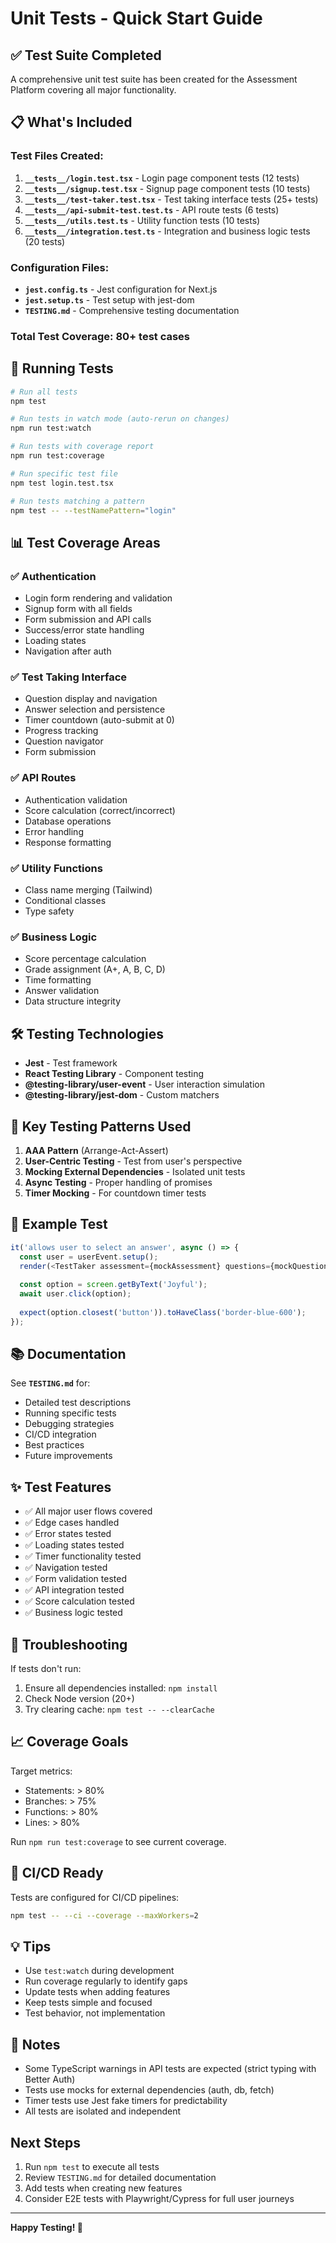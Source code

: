 # Unit Tests - Quick Start Guide

## ✅ Test Suite Completed

A comprehensive unit test suite has been created for the Assessment Platform covering all major functionality.

## 📋 What's Included

### Test Files Created:
1. **`__tests__/login.test.tsx`** - Login page component tests (12 tests)
2. **`__tests__/signup.test.tsx`** - Signup page component tests (10 tests)  
3. **`__tests__/test-taker.test.tsx`** - Test taking interface tests (25+ tests)
4. **`__tests__/api-submit-test.test.ts`** - API route tests (6 tests)
5. **`__tests__/utils.test.ts`** - Utility function tests (10 tests)
6. **`__tests__/integration.test.ts`** - Integration and business logic tests (20 tests)

### Configuration Files:
- **`jest.config.ts`** - Jest configuration for Next.js
- **`jest.setup.ts`** - Test setup with jest-dom
- **`TESTING.md`** - Comprehensive testing documentation

### Total Test Coverage: 80+ test cases

## 🚀 Running Tests

```bash
# Run all tests
npm test

# Run tests in watch mode (auto-rerun on changes)
npm run test:watch

# Run tests with coverage report
npm run test:coverage

# Run specific test file
npm test login.test.tsx

# Run tests matching a pattern
npm test -- --testNamePattern="login"
```

## 📊 Test Coverage Areas

### ✅ Authentication
- Login form rendering and validation
- Signup form with all fields
- Form submission and API calls
- Success/error state handling
- Loading states
- Navigation after auth

### ✅ Test Taking Interface  
- Question display and navigation
- Answer selection and persistence
- Timer countdown (auto-submit at 0)
- Progress tracking
- Question navigator
- Form submission

### ✅ API Routes
- Authentication validation
- Score calculation (correct/incorrect)
- Database operations
- Error handling
- Response formatting

### ✅ Utility Functions
- Class name merging (Tailwind)
- Conditional classes
- Type safety

### ✅ Business Logic
- Score percentage calculation
- Grade assignment (A+, A, B, C, D)
- Time formatting
- Answer validation
- Data structure integrity

## 🛠️ Testing Technologies

- **Jest** - Test framework
- **React Testing Library** - Component testing
- **@testing-library/user-event** - User interaction simulation
- **@testing-library/jest-dom** - Custom matchers

## 📖 Key Testing Patterns Used

1. **AAA Pattern** (Arrange-Act-Assert)
2. **User-Centric Testing** - Test from user's perspective
3. **Mocking External Dependencies** - Isolated unit tests
4. **Async Testing** - Proper handling of promises
5. **Timer Mocking** - For countdown timer tests

## 🎯 Example Test

```typescript
it('allows user to select an answer', async () => {
  const user = userEvent.setup();
  render(<TestTaker assessment={mockAssessment} questions={mockQuestions} />);
  
  const option = screen.getByText('Joyful');
  await user.click(option);
  
  expect(option.closest('button')).toHaveClass('border-blue-600');
});
```

## 📚 Documentation

See **`TESTING.md`** for:
- Detailed test descriptions
- Running specific tests
- Debugging strategies  
- CI/CD integration
- Best practices
- Future improvements

## ✨ Test Features

- ✅ All major user flows covered
- ✅ Edge cases handled
- ✅ Error states tested
- ✅ Loading states tested
- ✅ Timer functionality tested
- ✅ Navigation tested
- ✅ Form validation tested
- ✅ API integration tested
- ✅ Score calculation tested
- ✅ Business logic tested

## 🔧 Troubleshooting

If tests don't run:
1. Ensure all dependencies installed: `npm install`
2. Check Node version (20+)
3. Try clearing cache: `npm test -- --clearCache`

## 📈 Coverage Goals

Target metrics:
- Statements: > 80%
- Branches: > 75%  
- Functions: > 80%
- Lines: > 80%

Run `npm run test:coverage` to see current coverage.

## 🚦 CI/CD Ready

Tests are configured for CI/CD pipelines:
```bash
npm test -- --ci --coverage --maxWorkers=2
```

## 💡 Tips

- Use `test:watch` during development
- Run coverage regularly to identify gaps
- Update tests when adding features
- Keep tests simple and focused
- Test behavior, not implementation

## 📝 Notes

- Some TypeScript warnings in API tests are expected (strict typing with Better Auth)
- Tests use mocks for external dependencies (auth, db, fetch)
- Timer tests use Jest fake timers for predictability
- All tests are isolated and independent

## Next Steps

1. Run `npm test` to execute all tests
2. Review `TESTING.md` for detailed documentation
3. Add tests when creating new features
4. Consider E2E tests with Playwright/Cypress for full user journeys

---

**Happy Testing! 🎉**
